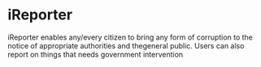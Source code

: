 # iReporter
 iReporter enables any/every citizen to bring any form of corruption to the notice of appropriate authorities and thegeneral public. Users can also report on things that needs government intervention
